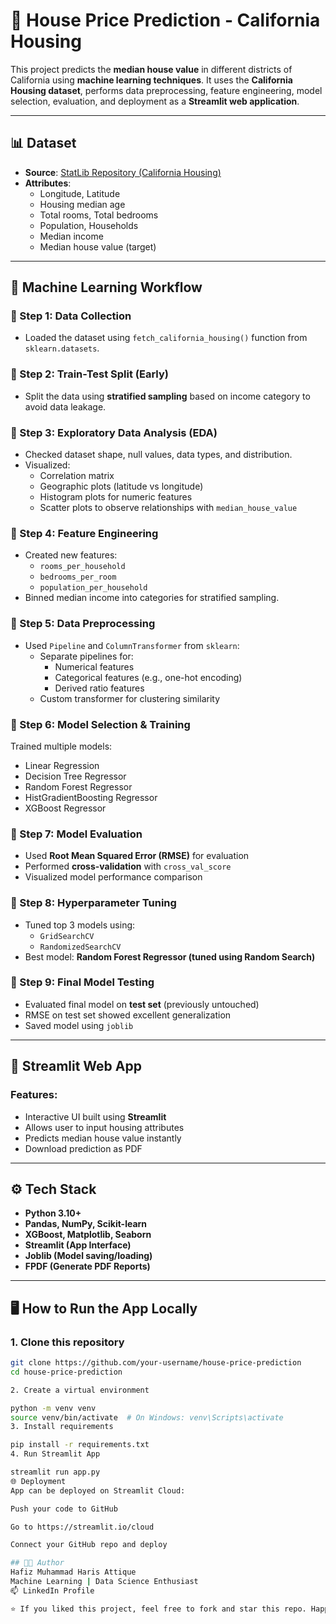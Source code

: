 # 🏡 House Price Prediction - California Housing

This project predicts the **median house value** in different districts of California using **machine learning techniques**. It uses the **California Housing dataset**, performs data preprocessing, feature engineering, model selection, evaluation, and deployment as a **Streamlit web application**.

---

## 📊 Dataset

- **Source**: [StatLib Repository (California Housing)](https://www.dcc.fc.up.pt/~ltorgo/Regression/cal_housing.html)
- **Attributes**:
  - Longitude, Latitude
  - Housing median age
  - Total rooms, Total bedrooms
  - Population, Households
  - Median income
  - Median house value (target)

---

## 🧠 Machine Learning Workflow

### 🔹 Step 1: Data Collection
- Loaded the dataset using `fetch_california_housing()` function from `sklearn.datasets`.

### 🔹 Step 2: Train-Test Split (Early)
- Split the data using **stratified sampling** based on income category to avoid data leakage.

### 🔹 Step 3: Exploratory Data Analysis (EDA)
- Checked dataset shape, null values, data types, and distribution.
- Visualized:
  - Correlation matrix
  - Geographic plots (latitude vs longitude)
  - Histogram plots for numeric features
  - Scatter plots to observe relationships with `median_house_value`

### 🔹 Step 4: Feature Engineering
- Created new features:
  - `rooms_per_household`
  - `bedrooms_per_room`
  - `population_per_household`
- Binned median income into categories for stratified sampling.

### 🔹 Step 5: Data Preprocessing
- Used `Pipeline` and `ColumnTransformer` from `sklearn`:
  - Separate pipelines for:
    - Numerical features
    - Categorical features (e.g., one-hot encoding)
    - Derived ratio features
  - Custom transformer for clustering similarity

### 🔹 Step 6: Model Selection & Training
Trained multiple models:
- Linear Regression  
- Decision Tree Regressor  
- Random Forest Regressor  
- HistGradientBoosting Regressor  
- XGBoost Regressor  

### 🔹 Step 7: Model Evaluation
- Used **Root Mean Squared Error (RMSE)** for evaluation
- Performed **cross-validation** with `cross_val_score`
- Visualized model performance comparison

### 🔹 Step 8: Hyperparameter Tuning
- Tuned top 3 models using:
  - `GridSearchCV`
  - `RandomizedSearchCV`
- Best model: **Random Forest Regressor (tuned using Random Search)**

### 🔹 Step 9: Final Model Testing
- Evaluated final model on **test set** (previously untouched)
- RMSE on test set showed excellent generalization
- Saved model using `joblib`

---

## 🚀 Streamlit Web App

### Features:
- Interactive UI built using **Streamlit**
- Allows user to input housing attributes
- Predicts median house value instantly
- Download prediction as PDF

---

## ⚙️ Tech Stack

- **Python 3.10+**
- **Pandas, NumPy, Scikit-learn**
- **XGBoost, Matplotlib, Seaborn**
- **Streamlit (App Interface)**
- **Joblib (Model saving/loading)**
- **FPDF (Generate PDF Reports)**

---

## 🖥️ How to Run the App Locally

### 1. Clone this repository
```bash
git clone https://github.com/your-username/house-price-prediction
cd house-price-prediction

2. Create a virtual environment

python -m venv venv
source venv/bin/activate  # On Windows: venv\Scripts\activate
3. Install requirements

pip install -r requirements.txt
4. Run Streamlit App

streamlit run app.py
🌐 Deployment
App can be deployed on Streamlit Cloud:

Push your code to GitHub

Go to https://streamlit.io/cloud

Connect your GitHub repo and deploy

## 👨‍💻 Author
Hafiz Muhammad Haris Attique
Machine Learning | Data Science Enthusiast
📫 LinkedIn Profile

⭐ If you liked this project, feel free to fork and star this repo. Happy coding!
